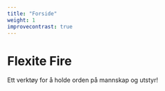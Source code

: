 ```yaml
---
title: "Forside"
weight: 1
improvecontrast: true
---
```


# Flexite Fire

Ett verktøy for å holde orden på mannskap og utstyr!